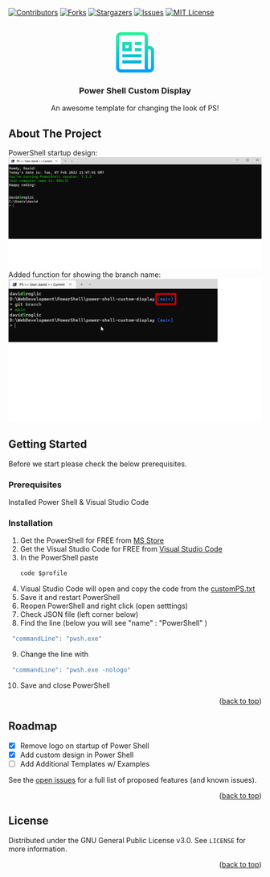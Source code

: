 
<a name="readme-top"></a>

[![Contributors][contributors-shield]][contributors-url]
[![Forks][forks-shield]][forks-url]
[![Stargazers][stars-shield]][stars-url]
[![Issues][issues-shield]][issues-url]
[![MIT License][license-shield]][license-url]


<!-- PROJECT LOGO -->
<br />
<div align="center">
  <a href="https://github.com/Daichisan/power-shell-custom-display">
    <img src="images/logo.png" alt="Logo" width="80" height="80">
  </a>

  <h3 align="center">Power Shell Custom Display</h3>

  <p align="center">
    An awesome template for changing the look of PS!
    <br />
  </p>
</div>

<!-- ABOUT THE PROJECT -->
## About The Project

PowerShell startup design:
[![Product Name Screen Shot][product-screenshot]](https://example.com)
Added function for showing the branch name:
[![Product Name Screen Shot][product-screenshot2]](https://example.com)

<!-- GETTING STARTED -->
## Getting Started

Before we start please check the below prerequisites.

### Prerequisites

Installed Power Shell & Visual Studio Code

### Installation


1. Get the PowerShell for FREE from [MS Store](https://apps.microsoft.com/store/detail/windows-terminal/9N0DX20HK701)
2. Get the Visual Studio Code for FREE from [Visual Studio Code](https://code.visualstudio.com/)
3. In the PowerShell paste
   ```js
   code $profile
   ```
4. Visual Studio Code will open and copy the code from the [customPS.txt](https://github.com/Daichisan/power-shell-custom-display/blob/main/customPS.txt)
5. Save it and restart PowerShell
6. Reopen PowerShell and right click (open setttings)
7. Check JSON file (left corner below)
8. Find the line (below you will see "name" : "PowerShell" )
  ```js
   "commandLine": "pwsh.exe"
   ```
9. Change the line with
  ```js
   "commandLine": "pwsh.exe -nologo"
   ```
10. Save and close PowerShell

<p align="right">(<a href="#readme-top">back to top</a>)</p>


<!-- ROADMAP -->
## Roadmap

- [x] Remove logo on startup of Power Shell
- [x] Add custom design in Power Shell
- [ ] Add Additional Templates w/ Examples

See the [open issues](https://github.com/Daichisan/power-shell-custom-display/issues) for a full list of proposed features (and known issues).

<p align="right">(<a href="#readme-top">back to top</a>)</p>

<!-- LICENSE -->
## License

Distributed under the GNU General Public License v3.0. See `LICENSE` for more information.

<p align="right">(<a href="#readme-top">back to top</a>)</p>

<!-- MARKDOWN LINKS & IMAGES -->
<!-- https://www.markdownguide.org/basic-syntax/#reference-style-links -->
[contributors-shield]: https://img.shields.io/github/contributors/Daichisan/power-shell-custom-display?style=for-the-badge
[contributors-url]: https://github.com/Daichisan/power-shell-custom-display/graphs/contributors
[forks-shield]: https://img.shields.io/github/forks/Daichisan/power-shell-custom-display.svg?style=for-the-badge
[forks-url]: https://github.com/Daichisan/power-shell-custom-display/network/members
[stars-shield]: https://img.shields.io/github/stars/Daichisan/power-shell-custom-display.svg?style=for-the-badge
[stars-url]: https://github.com/Daichisan/power-shell-custom-display/stargazers
[issues-shield]: https://img.shields.io/github/issues/Daichisan/power-shell-custom-display?style=for-the-badge
[issues-url]: https://github.com/Daichisan/power-shell-custom-display/issues
[license-shield]: https://img.shields.io/github/license/Daichisan/power-shell-custom-display.svg?style=for-the-badge
[license-url]: https://github.com/Daichisan/power-shell-custom-display/blob/main/LICENSE
[product-screenshot]: images/ps.png
[product-screenshot2]: images/ps2.png